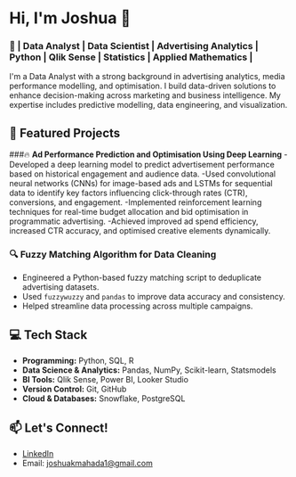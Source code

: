 

# Hi, I'm Joshua 👋

### 🚀 | Data Analyst | Data Scientist | Advertising Analytics | Python | Qlik Sense | Statistics | Applied Mathematics |

I'm a Data Analyst with a strong background in advertising analytics, media performance modelling, and optimisation. I build data-driven solutions to enhance decision-making across marketing and business intelligence. My expertise includes predictive modelling, data engineering, and visualization.

## 📂 Featured Projects

###🔥 **Ad Performance Prediction and Optimisation Using Deep Learning**
-Developed a deep learning model to predict advertisement performance based on historical engagement and audience data.
-Used convolutional neural networks (CNNs) for image-based ads and LSTMs for sequential data to identify key factors influencing click-through rates (CTR), conversions, and engagement.
-Implemented reinforcement learning techniques for real-time budget allocation and bid optimisation in programmatic advertising.
-Achieved improved ad spend efficiency, increased CTR accuracy, and optimised creative elements dynamically.


### 🔍 Fuzzy Matching Algorithm for Data Cleaning
- Engineered a Python-based fuzzy matching script to deduplicate advertising datasets.
- Used `fuzzywuzzy` and `pandas` to improve data accuracy and consistency.
- Helped streamline data processing across multiple campaigns.

  

## 💻 Tech Stack
- **Programming:** Python, SQL, R
- **Data Science & Analytics:** Pandas, NumPy, Scikit-learn, Statsmodels
- **BI Tools:** Qlik Sense, Power BI, Looker Studio
- **Version Control:** Git, GitHub
- **Cloud & Databases:** Snowflake, PostgreSQL

## 📫 Let's Connect!
- [LinkedIn](https://www.linkedin.com/in/joshua-mahada/)
- Email: joshuakmahada1@gmail.com
